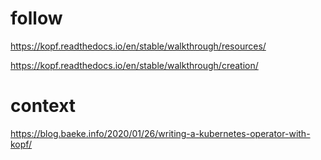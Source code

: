 

# follow 
https://kopf.readthedocs.io/en/stable/walkthrough/resources/

https://kopf.readthedocs.io/en/stable/walkthrough/creation/

# context

https://blog.baeke.info/2020/01/26/writing-a-kubernetes-operator-with-kopf/


